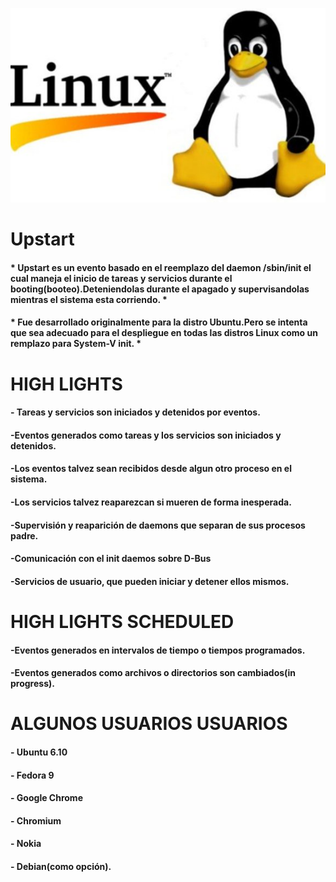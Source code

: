 ![alt text](./img/linuxpenguinlogo-580x358.jpg)


#  Upstart
#### * Upstart es un evento basado en el reemplazo del daemon /sbin/init el cual maneja el inicio de tareas y servicios durante el booting(booteo).Deteniendolas durante el apagado y supervisandolas mientras el sistema esta corriendo. *


#### * Fue desarrollado originalmente para la distro Ubuntu.Pero se intenta que sea adecuado para el despliegue en todas las distros Linux como un remplazo para System-V init. *

# HIGH LIGHTS
####  - Tareas y servicios son iniciados y detenidos por eventos.
#### -Eventos generados como tareas y los servicios son iniciados y detenidos.
#### -Los eventos talvez sean recibidos desde  algun otro proceso en el sistema.
#### -Los servicios talvez reaparezcan si mueren de forma inesperada.
#### -Supervisión y reaparición de daemons que separan de sus procesos padre.
#### -Comunicación con el init daemos sobre D-Bus
#### -Servicios de usuario, que pueden iniciar y detener ellos mismos.



# HIGH LIGHTS SCHEDULED
#### -Eventos generados en intervalos de tiempo o tiempos programados.
#### -Eventos generados como archivos o directorios son cambiados(in progress).

# ALGUNOS USUARIOS USUARIOS
#### - Ubuntu 6.10
#### - Fedora 9
#### - Google Chrome
#### - Chromium
#### - Nokia
#### - Debian(como opción).
